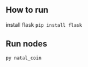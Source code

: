 ## How to run 

install flask
<code>pip install flask</code>

<h2>Run nodes</h2>

<code>py natal_coin</code>
